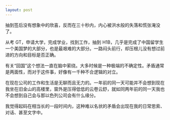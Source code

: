 ```yaml
---
layout: post
---
```


抽到签后没有想象中的欣喜，反而在三十秒内，内心被洪水般的失落和慌张淹没了。

从考 GT，申请大学，完成学业，找到工作，抽到 H1B，几乎是完成了中国留学生一个美国梦的大部分，也是最艰难的大部分。一路闷头前行，却压根儿没有想过前进的方向和目标是否正确。

有关“回国”这个想法一直在脑中萦绕。大多时候是一种极端的不确定性。矛盾通常是两面性，而对于这件事，好像有一千种不合逻辑的对立。

在现在公司的工作和生活是无聊而且无力的。一年前的同一天可能并不会想到现在我坐在旧金山的高楼里，窗外是压得低低的云卷云舒，就如同两年前的同一天我也不会想到自己会与那以色列公司会有什么缘分。

我觉得起码在相当长的一段时间内，这种难以名状的矛盾会出现在我的日常思索、对话、甚至文字中。
